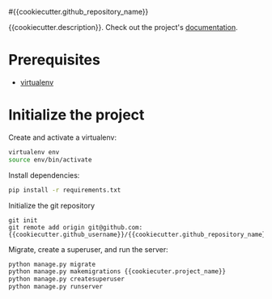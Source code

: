 #{{cookiecutter.github_repository_name}}


{{cookiecutter.description}}. Check out the project's [documentation](https://github.com/{{cookiecutter.github_username}}/{{cookiecutter.github_repository_name}}/).

# Prerequisites
- [virtualenv](https://virtualenv.pypa.io/en/latest/)

# Initialize the project
Create and activate a virtualenv:

```bash
virtualenv env
source env/bin/activate
```
Install dependencies:

```bash
pip install -r requirements.txt
```
Initialize the git repository

```
git init
git remote add origin git@github.com:{{cookiecutter.github_username}}/{{cookiecutter.github_repository_name}}.git
```

Migrate, create a superuser, and run the server:
```bash
python manage.py migrate
python manage.py makemigrations {{cookiecuter.project_name}}
python manage.py createsuperuser
python manage.py runserver
```